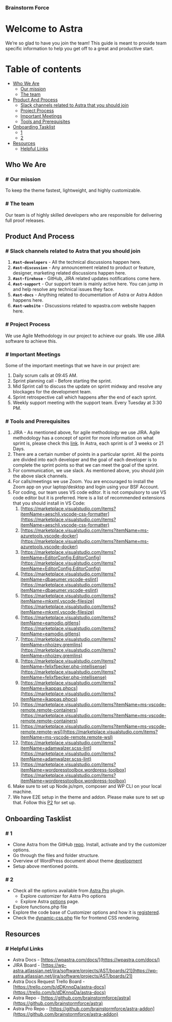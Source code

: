 ### Brainstorm Force

Welcome to **Astra**
====================

We’re so glad to have you join the team! This guide is meant to provide team specific information to help you get off to a great and productive start.

# Table of contents

   * [Who We Are](#who-we-are)
      * [Our mission](#-our-mission)
      * [The team](#-the-team)
   * [Product And Process](#product-and-process)
      * [Slack channels related to Astra that you should join](#-slack-channels-related-to-astra-that-you-should-join)
      * [Project Process](#-project-process)
      * [Important Meetings](#-important-meetings)
      * [Tools and Prerequisites](#-tools-and-prerequisites)
   * [Onboarding Tasklist](#onboarding-tasklist)
      * [1](#-1)
      * [2](#-2)
   * [Resources](#resources)
      * [Helpful Links](#-helpful-links)

## Who We Are

### # Our mission

To keep the theme fastest, lightweight, and highly customizable.

### # The team

Our team is of highly skilled developers who are responsible for delivering full proof releases.

## Product And Process

### # Slack channels related to Astra that you should join

1. **`#ast-developers`** - All the technical discussions happen here.
2. **`#ast-discussion`** - Any announcement related to product or feature, designer, marketing related discussions happen here.
3. **`#ast-firehose`** - GitHub, JIRA related updates notifications come here.
4. **`#ast-support`** - Our support team is mainly active here. You can jump in and help resolve any technical issues they face.
5. **`#ast-docs`** - Anything related to documentation of Astra or Astra Addon happens here.
6. **`#ast-website`** - Discussions related to wpastra.com website happen here.

### # Project Process

We use Agile Methodology in our project to achieve our goals. We use JIRA software to achieve this.

### # Important Meetings

Some of the important meetings that we have in our project are:

1. Daily scrum calls at 09:45 AM.
2. Sprint planning call - Before starting the sprint.
3. Mid Sprint call to discuss the update on sprint midway and resolve any blockages for the development team.
4. Sprint retrospective call which happens after the end of each sprint.
5. Weekly support meeting with the support team. Every Tuesday at 3:30 PM.

### # Tools and Prerequisites

1. JIRA - As mentioned above, for agile methodology we use JIRA. Agile methodology has a concept of sprint for more information on what sprint is, please check this [link](https://www.atlassian.com/agile/scrum/sprints). In Astra, each sprint is of 3 weeks or 21 Days.
2. There are a certain number of points in a particular sprint. All the points are divided into each developer and the goal of each developer is to complete the sprint points so that we can meet the goal of the sprint.
3. For communication, we use slack. As mentioned above, you should join the above slack channels.
4. For calls/meetings we use Zoom. You are encouraged to install the Zoom app on your laptop/desktop and login using your BSF Account.
5. For coding, our team uses VS code editor. It is not compulsory to use VS code editor but it is preferred. Here is a list of recommended extensions that you should install in VS Code:
    1. [https://marketplace.visualstudio.com/items?itemName=aeschli.vscode-css-formatter](https://marketplace.visualstudio.com/items?itemName=aeschli.vscode-css-formatter)
    2. [https://marketplace.visualstudio.com/items?itemName=ms-azuretools.vscode-docker](https://marketplace.visualstudio.com/items?itemName=ms-azuretools.vscode-docker)
    3. [https://marketplace.visualstudio.com/items?itemName=EditorConfig.EditorConfig](https://marketplace.visualstudio.com/items?itemName=EditorConfig.EditorConfig)
    4. [https://marketplace.visualstudio.com/items?itemName=dbaeumer.vscode-eslint](https://marketplace.visualstudio.com/items?itemName=dbaeumer.vscode-eslint)
    5. [https://marketplace.visualstudio.com/items?itemName=mkxml.vscode-filesize](https://marketplace.visualstudio.com/items?itemName=mkxml.vscode-filesize)
    6. [https://marketplace.visualstudio.com/items?itemName=eamodio.gitlens](https://marketplace.visualstudio.com/items?itemName=eamodio.gitlens)
    7. [https://marketplace.visualstudio.com/items?itemName=nhoizey.gremlins](https://marketplace.visualstudio.com/items?itemName=nhoizey.gremlins)
    8. [https://marketplace.visualstudio.com/items?itemName=felixfbecker.php-intellisense](https://marketplace.visualstudio.com/items?itemName=felixfbecker.php-intellisense)
    9. [https://marketplace.visualstudio.com/items?itemName=ikappas.phpcs](https://marketplace.visualstudio.com/items?itemName=ikappas.phpcs)
    10. [https://marketplace.visualstudio.com/items?itemName=ms-vscode-remote.remote-containers](https://marketplace.visualstudio.com/items?itemName=ms-vscode-remote.remote-containers)
    11. [https://marketplace.visualstudio.com/items?itemName=ms-vscode-remote.remote-wsl](https://marketplace.visualstudio.com/items?itemName=ms-vscode-remote.remote-wsl)
    12. [https://marketplace.visualstudio.com/items?itemName=adamwalzer.scss-lint](https://marketplace.visualstudio.com/items?itemName=adamwalzer.scss-lint)
    13. [https://marketplace.visualstudio.com/items?itemName=wordpresstoolbox.wordpress-toolbox](https://marketplace.visualstudio.com/items?itemName=wordpresstoolbox.wordpress-toolbox)
6. Make sure to set up Node.js/npm, composer and WP CLI on your local machine.
7. We have E2E setup in the theme and addon. Please make sure to set up that. Follow this [P2](https://product-testing.sharkz.in/2021/07/21/introduction-e2e-tests/) for set up.

## Onboarding Tasklist

### # 1

* Clone Astra from the GitHub [repo](https://github.com/brainstormforce/astra). Install, activate and try the customizer options.
* Go through the files and folder structure.
* Overview of WordPress document about theme [development](https://codex.wordpress.org/Theme_Development)
* Setup above mentioned points.

### # 2

* Check all the options available from [Astra Pro](https://github.com/brainstormforce/astra-addon) plugin.
    * Explore customizer for Astra Pro options
    * Explore Astra [options](https://share.bsf.io/6quYJYxK) page.
* Explore functions.php file
* Explore the code base of Customizer options and how it is [registered](https://github.com/brainstormforce/astra/blob/next-release/inc/customizer/class-astra-customizer.php).
* Check the [dynamic-css.php](https://github.com/brainstormforce/astra/blob/next-release/inc/class-astra-dynamic-css.php) file for frontend CSS rendering.

## Resources

### # Helpful Links

* Astra Docs - [https://wpastra.com/docs/](https://wpastra.com/docs/)
* JIRA Board - [https://wp-astra.atlassian.net/jira/software/projects/AST/boards/21](https://wp-astra.atlassian.net/jira/software/projects/AST/boards/21)
* Astra Docs Request Trello Board - [https://trello.com/b/dDKnnqDa/astra-docs](https://trello.com/b/dDKnnqDa/astra-docs)
* Astra Repo - [https://github.com/brainstormforce/astra](https://github.com/brainstormforce/astra)
* Astra Pro Repo - [https://github.com/brainstormforce/astra-addon](https://github.com/brainstormforce/astra-addon)
